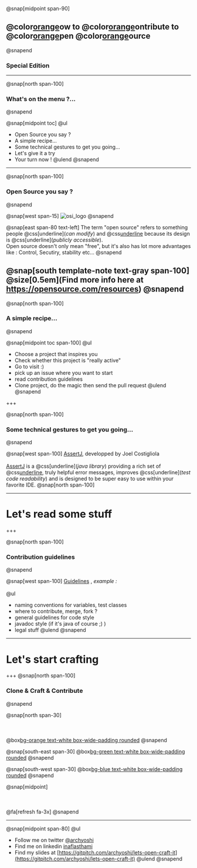 @snap[midpoint span-90]
## @color[orange](H)ow to @color[orange](C)ontribute to @color[orange](O)pen @color[orange](S)ource
@snapend
### Special Edition

---

@snap[north span-100]
### What's on the menu ?...
@snapend

@snap[midpoint toc]
@ul[](false)
* Open Source you say ?
* A simple recipe...
* Some technical gestures to get you going...
* Let's give it a try
* Your turn now !
@ulend
@snapend
---

@snap[north span-100]
### Open Source you say ?
@snapend

@snap[west span-15]
![osi_logo](https://opensource.org/files/osi_standard_logo_0.png)
@snapend

@snap[east span-80 text-left]
The term "open source" refers to something people @css[underline](*can modify*) and @css[underline](*share*) because its design is @css[underline](*publicly accessible*).
<br>
Open source doesn't only mean "free", but it's also has lot more advantages like : Control, Secutiry, stability etc...
@snapend

@snap[south template-note text-gray span-100]
@size[0.5em](Find more info here at https://opensource.com/resources)
@snapend
---

@snap[north span-100]
### A simple recipe...
@snapend

@snap[midpoint toc span-100]
@ul
* Choose a project that inspires you
* Check whether this project is "really active"
* Go to visit :)
* pick up an issue where you want to start
* read contribution guidelines
* Clone project, do the magic then send the pull request
@ulend
@snapend


+++

@snap[north span-100]
### Some technical gestures to get you going...
@snapend

@snap[west span-100]
[AssertJ](https://github.com/joel-costigliola/assertj-core), developped by Joel Costigliola
<br><br>
[AssertJ](https://github.com/joel-costigliola/assertj-core) is a @css[underline](*java library*) providing a rich set of @css[underline](*assertions*), truly helpful error messages, improves @css[underline](*test code readability*) and is designed to be super easy to use within your favorite IDE.
@snap[north span-100]

---

# Let's read some stuff

+++

@snap[north span-100]
### Contribution guidelines
@snapend

@snap[west span-100]
[Guidelines](https://github.com/joel-costigliola/assertj-core/blob/master/CONTRIBUTING.md)
, *example :*
<br><br>
@ul
* naming conventions for variables, test classes
* where to contribute, merge, fork ?
* general guidelines for code style
* javadoc style (if it's java of course ;) )
* legal stuff
@ulend
@snapend

---
# Let's start crafting

+++
@snap[north span-100]
### Clone & Craft & Contribute
@snapend

@snap[north span-30]
<br><br>
<br><br>
@box[bg-orange text-white box-wide-padding rounded](#__Clone__)
@snapend

@snap[south-east span-30]
@box[bg-green text-white box-wide-padding rounded](#__Craft__)
@snapend

@snap[south-west span-30]
@box[bg-blue text-white box-wide-padding rounded](#__Contribute__)
@snapend

@snap[midpoint]
<br><br>
<br><br>
@fa[refresh fa-3x]
@snapend

---

@snap[midpoint span-80]
@ul[](false)
- Follow me on twitter [@archyoshi](http://twitter.com/archYoshi)
- Find me on linkedin [inaflasthami](https://www.linkedin.com/in/inaflasthami/)
- Find my slides at [https://gitpitch.com/archyoshi/lets-open-craft-it](https://gitpitch.com/archyoshi/lets-open-craft-it)
@ulend
@snapend
